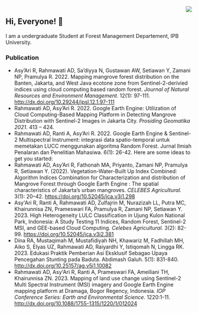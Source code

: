 <img src="https://github.com/azeliadr/azeliadr/blob/main/DSCF9593.JPG" align="right" />

## Hi, Everyone! 👋 
I am a undergraduate Student at Forest Management Departement, IPB University. 

### Publication
* Asy’Ari R, Rahmawati AD, Sa’diyya N, Gustawan AW, Setiawan Y, Zamani NP, Pramulya R. 2022. Mapping mangrove forest distribution on the Banten, Jakarta, and West Java ecotone zone from Sentinel-2-derivied indices using cloud computing based random forest. _Journal of Natural Resources and Environment Management._ 12(1): 97-111. http://dx.doi.org/10.29244/jpsl.12.1.97-111 
* Rahmawati AD, Asy’Ari R. 2022. Google Earth Engine: Utilization of Cloud Computing-Based Mapping Platform in Detecting Mangrove Distribution with Sentinel-2 Images in Jakarta City. _Prosiding Geomatika 2021_. 413 – 424.
* Rahmawati AD, Ranti A, Asy’Ari R. 2022. Google Earth Engine & Sentinel-2 Multispectral Instrument: integrasi data spatio-temporal untuk memetakan LUCC menggunakan algoritma Random Forest. Jurnal Ilmiah Penalaran dan Penelitian Mahasiwa. 6(1): 26-42.
Here are some ideas to get you started:
* Rahmawati AD, Asy’Ari R, Fathonah MA, Priyanto, Zamani NP, Pramulya R, Setiawan Y. (2022). Vegetation-Water-Built Up Index Combined: Algorithm Indices Combination for Characterization and distribution of Mangrove Forest through Google Earth Engine : The spatial characteristics of Jakarta’s urban mangroves. _CELEBES Agricultural._ 3(1): 20–42. https://doi.org/10.52045/jca.v3i1.298
* Asy'Ari R, Ranti A, Rahmawati AD, Zulfajrin M, Nurazizah LL, Putra MC, Khairunnisa ZN, Prameswari FA, Pramulya R, Zamani NP, Setiawan Y. 2023. High Heterogeneity LULC Classification in Ujung Kulon National Park, Indonesia: A Study Testing 11 Indices, Random Forest, Sentinel-2 MSI, and GEE-based Cloud Computing. _Celebes Agricultural._ 3(2): 82-99. https://doi.org/10.52045/jca.v3i2.381
* Dina RA, Mustaqimah M, Mustafidiyah NH, Khawariz M, Fadhillah MH, Aiko S, Elyas UZ, Rahmawati AD, Raiyardhi Y, Istiqomah N, Lingga RK. 2023. Edukasi Praktik Pemberian Asi Eksklusif Sebagao Upaya Pencegahan Stunting pada Baduta. Abdimash Galuh. 5(1): 831-840. http://dx.doi.org/10.25157/ag.v5i1.10082
* Rahmawati AD, Asy'Ari R, Ranti A, Prameswari FA, Ameiliani TH, Khairunnisa ZN. 2023. Mapping of land use change using Sentinel-2 Multi Spectral
Instrument (MSI) imagery and Google Earth Engine mapping
platform at Dramaga, Bogor Regency, Indonesia. _IOP Conference Series: Earth and Environmental Science._ 1220:1-11. http://dx.doi.org/10.1088/1755-1315/1220/1/012024
